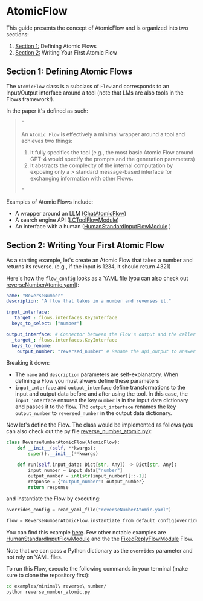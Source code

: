 # AtomicFlow

This guide presents the concept of AtomicFlow and is organized into two sections:
1. [Section 1:](##-Section-1:-Defining-Atomic-Flows) Defining Atomic Flows
2. [Section 2:](##-Section-2:-Writing-Your-First-Atomic-Flow) Writing Your First Atomic Flow

## Section 1: Defining Atomic Flows

The `AtomicFlow` class is a subclass of `Flow` and corresponds to an Input/Output interface around a tool (note that LMs are also tools in the Flows framework!).

In the paper it's defined as such:

> "
>
> An `Atomic Flow` is effectively a minimal wrapper around
> a tool and achieves two things:
> 1.  It fully specifies the tool (e.g., the most basic Atomic Flow around 
> GPT-4 would specify the prompts and the generation parameters)
> 2. It abstracts the complexity of the internal computation by exposing only a > standard message-based interface for exchanging information with other Flows.
>
> "

Examples of Atomic Flows include:
* A wrapper around an LLM ([ChatAtomicFlow](https://huggingface.co/aiflows/ChatFlowModule))
* A search engine API ([LCToolFlowModule](https://huggingface.co/aiflows/LCToolFlowModule))
* An interface with a human ([HumanStandardInputFlowModule](https://huggingface.co/aiflows/HumanStandardInputFlowModule)
)

## Section 2: Writing Your First Atomic Flow

As a starting example, let's create an Atomic Flow that takes a number and returns its reverse. (e.g., if the input is 1234, it should return 4321)

Here's how the `flow_config` looks as a YAML file (you can also check out [reverseNumberAtomic.yaml](../examples/minimal%20reverse%20number/reverseNumberAtomic.yaml)):

```yaml
name: "ReverseNumber"
description: "A flow that takes in a number and reverses it."

input_interface:
  _target_: flows.interfaces.KeyInterface
  keys_to_select: ["number"]

output_interface: # Connector between the Flow's output and the caller
  _target_: flows.interfaces.KeyInterface
  keys_to_rename:
    output_number: "reversed_number" # Rename the api_output to answer
```

Breaking it down:
- The `name` and `description` parameters are self-explanatory. When defining a Flow you must always define these parameters
- `input_interface` and `output_interface` define transformations to the input and output data before and after using the tool. In this case, the `input_interface` ensures the key `number` is in the input data dictionary and passes it to the flow. The `output_interface` renames the key `output_number` to `reversed_number` in the output data dictionary.

Now let's define the Flow. The class would be implemented as follows (you can also check out the py file [reverse_number_atomic.py](../examples/minimal%20reverse%20number/reverse_number_atomic.py)):
```python
class ReverseNumberAtomicFlow(AtomicFlow):
    def __init__(self, **kwargs):
        super().__init__(**kwargs)

    def run(self,input_data: Dict[str, Any]) -> Dict[str, Any]:
        input_number = input_data["number"]
        output_number = int(str(input_number)[::-1])
        response = {"output_number": output_number}
        return response
```
and instantiate the Flow by executing:
```python
overrides_config = read_yaml_file("reverseNumberAtomic.yaml")

flow = ReverseNumberAtomicFlow.instantiate_from_default_config(overrides=overrides_config)
```
You can find this example [here](https://github.com/epfl-dlab/flows/tree/main/tutorials/minimal_reverse_number). Few other notable examples are [HumanStandardInputFlowModule](https://huggingface.co/aiflows/HumanStandardInputFlowModule) and the the [FixedReplyFlowModule](https://huggingface.co/aiflows/FixedReplyFlowModule) Flow.

Note that we can pass a Python dictionary as the `overrides` parameter and not rely on YAML files.

To run this Flow, execute the following commands in your terminal (make sure to clone the repository first):
```bash
cd examples/minimal\ reverse\ number/
python reverse_number_atomic.py
```
